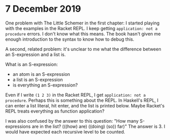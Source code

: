 # 7 December 2019

One problem with The Little Schemer in the first chapter: I started playing with
the examples in the Racket REPL.
I keep getting `application: not a procedure` errors.
I don't know what this means.
The book hasn't given me enough introduction to the syntax to know how to debug
this.

A second, related problem: it's unclear to me what the difference between an 
S-expression and a list is.

What is an S-expression:

- an atom is an S-expression
- a list is an S-expression
- is everything an S-expression?

Even if I write `(1 2 3)` in the Racket REPL, I get 
`application: not a procedure`.
Perhaps this is something about the REPL.
In Haskell's REPL, I can enter a list literal, hit enter, and the list is 
printed below.
Maybe Racket's REPL treats everything as function application?

I was also confused by the answer to this question: "How many S-expressions are 
in the list? (((how) are) ((doing) (so)) far)"
The answer is 3.
I would have expected each recursive level to be counted.
